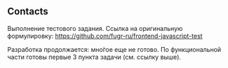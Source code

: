 Contacts
--------

Выполнение тестового задания. Ссылка на оригинальную формулировку: https://github.com/fugr-ru/frontend-javascript-test

Разработка продолжается: мно́гое еще не готово. По функциональной части готовы первые 3 пункта задачи (см. ссылку выше).